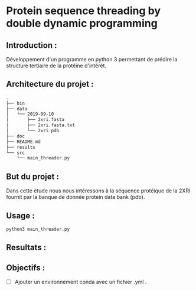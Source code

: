 # Protein sequence threading by double dynamic programming

## Introduction :
Développement d'un programme en python 3 permettant de prédire la structure tertiaire de la protéine d'intérêt.

## Architecture du projet :
```bash
.
├── bin
├── data
│   └── 2019-09-10
│       ├── 2xri.fasta
│       ├── 2xri.fasta.txt
│       └── 2xri.pdb
├── doc
├── README.md
├── results
└── src
    └── main_threader.py

```

## But du projet :

Dans cette étude nous nous intéressons à la séquence protéique de la 2XRI fournit par la banque de donnée protein data bank (pdb).

## Usage :
```bash
python3 main_threader.py
```

## Resultats :

## Objectifs :

- [ ] Ajouter un environnement conda avec un fichier .yml .

